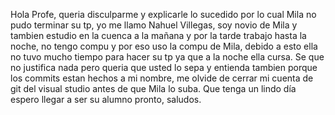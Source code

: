 Hola Profe, queria disculparme y explicarle lo sucedido por lo cual Mila no pudo terminar su tp, yo me llamo Nahuel Villegas, soy novio de Mila y tambien estudio en la cuenca a la mañana y por la tarde
trabajo hasta la noche, no tengo compu y por eso uso la compu de Mila, debido a esto ella no tuvo mucho tiempo para hacer su tp ya que a la noche ella cursa.
Se que no justifica nada pero queria que usted lo sepa y entienda tambien porque los commits estan hechos a mi nombre, me olvide de cerrar mi cuenta de git del visual studio antes de que Mila lo suba.
Que tenga un lindo día espero llegar a ser su alumno pronto, saludos.
